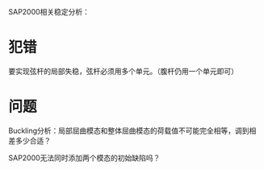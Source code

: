 
SAP2000相关稳定分析：  
# 犯错

要实现弦杆的局部失稳，弦杆必须用多个单元。（腹杆仍用一个单元即可）

# 问题

Buckling分析：局部屈曲模态和整体屈曲模态的荷载值不可能完全相等，调到相差多少合适？

SAP2000无法同时添加两个模态的初始缺陷吗？



